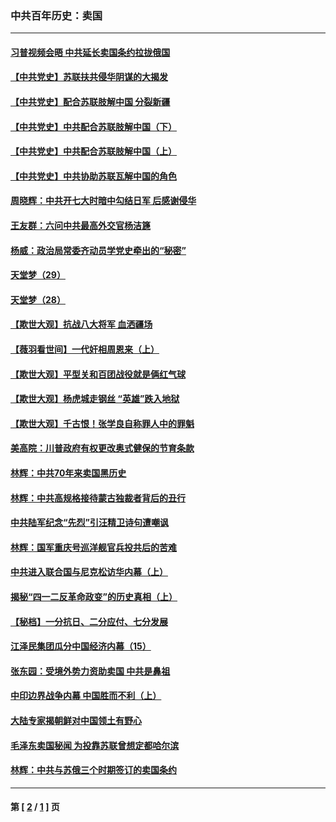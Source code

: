 ### 中共百年历史：卖国
---
#### [习普视频会晤 中共延长卖国条约拉拢俄国](../../pages/nf1176117/n13060971.md?07290430) 
#### [【中共党史】苏联扶共侵华阴谋的大揭发](../../pages/nf1176117/n13056050.md?07290430) 
#### [【中共党史】配合苏联肢解中国 分裂新疆](../../pages/nf1176117/n13040700.md?07290430) 
#### [【中共党史】中共配合苏联肢解中国（下）](../../pages/nf1176117/n13035660.md?07290430) 
#### [【中共党史】中共配合苏联肢解中国（上）](../../pages/nf1176117/n13030262.md?07290430) 
#### [【中共党史】中共协助苏联瓦解中国的角色](../../pages/nf1176117/n13018109.md?07290430) 
#### [周晓辉：中共开七大时暗中勾结日军 后感谢侵华](../../pages/nf1176117/n12921960.md?07290430) 
#### [王友群：六问中共最高外交官杨洁篪](../../pages/nf1176117/n12836495.md?07290430) 
#### [杨威：政治局常委齐动员学党史牵出的“秘密”](../../pages/nf1176117/n12764642.md?07290430) 
#### [天堂梦（29）](../../pages/nf1176117/n12408465.md?07290430) 
#### [天堂梦（28）](../../pages/nf1176117/n12408309.md?07290430) 
#### [【欺世大观】抗战八大将军 血洒疆场](../../pages/nf1176117/n12357044.md?07290430) 
#### [【薇羽看世间】一代奸相周恩来（上）](../../pages/nf1176117/n12401109.md?07290430) 
#### [【欺世大观】平型关和百团战役就是俩红气球](../../pages/nf1176117/n12359157.md?07290430) 
#### [【欺世大观】杨虎城走钢丝 “英雄”跌入地狱](../../pages/nf1176117/n12358840.md?07290430) 
#### [【欺世大观】千古恨！张学良自称罪人中的罪魁](../../pages/nf1176117/n12358629.md?07290430) 
#### [美高院：川普政府有权更改奥式健保的节育条款](../../pages/nf1176117/n12242171.md?07290430) 
#### [林辉：中共70年来卖国黑历史](../../pages/nf1176117/n11552181.md?07290430) 
#### [林辉：中共高规格接待蒙古独裁者背后的丑行](../../pages/nf1176117/n11225005.md?07290430) 
#### [中共陆军纪念“先烈”引汪精卫诗句遭嘲讽](../../pages/nf1176117/n11153345.md?07290430) 
#### [林辉：国军重庆号巡洋舰官兵投共后的苦难](../../pages/nf1176117/n10997801.md?07290430) 
#### [中共进入联合国与尼克松访华内幕（上）](../../pages/nf1176117/n10138788.md?07290430) 
#### [揭秘“四一二反革命政变”的历史真相（上）](../../pages/nf1176117/n9996650.md?07290430) 
#### [【秘档】一分抗日、二分应付、七分发展](../../pages/nf1176117/n9331484.md?07290430) 
#### [江泽民集团瓜分中国经济内幕（15）](../../pages/nf1176117/n9268584.md?07290430) 
#### [张东园：受境外势力资助卖国 中共是鼻祖](../../pages/nf1176117/n9272480.md?07290430) 
#### [中印边界战争内幕 中国胜而不利（上）](../../pages/nf1176117/n9252458.md?07290430) 
#### [大陆专家揭朝鲜对中国领土有野心](../../pages/nf1176117/n9074056.md?07290430) 
#### [毛泽东卖国秘闻 为投靠苏联曾想定都哈尔滨](../../pages/nf1176117/n9058631.md?07290430) 
#### [林辉：中共与苏俄三个时期签订的卖国条约](../../pages/nf1176117/n9036062.md?07290430) 

---
#### 第 [ [2](./2.md?07290430) / [1](./1.md?07290430) ] 页

